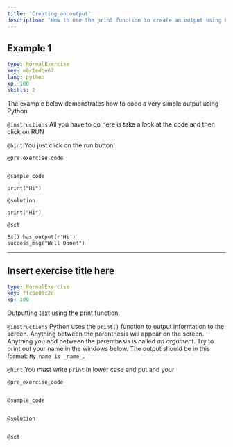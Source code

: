 ```yaml
---
title: 'Creating an output'
description: 'How to use the print function to create an output using Python'
---
```


## Example 1

```yaml
type: NormalExercise
key: e8c1edbe67
lang: python
xp: 100
skills: 2
```

The example below demonstrates how to code a very simple output using Python

`@instructions`
All you have to do here is take a look at the code and then click on RUN

`@hint`
You just click on the run button!

`@pre_exercise_code`
```{python}

```

`@sample_code`
```{python}
print("Hi")
```

`@solution`
```{python}
print("Hi")
```

`@sct`
```{python}
Ex().has_output(r'Hi')
success_msg("Well Done!")
```

---

## Insert exercise title here

```yaml
type: NormalExercise
key: ffc6e00c2d
xp: 100
```

Outputting text using the print function.

`@instructions`
Python uses the `print()` function to output information to the screen.
Anything between the parenthesis will appear on the screen. Anything you add between the parenthesis is called _an argument_.
Try to print out your name in the windows below.
The output should be in this format:
`My name is _name_.`

`@hint`
You must write `print` in lower case and put and your

`@pre_exercise_code`
```{python}

```

`@sample_code`
```{python}

```

`@solution`
```{python}

```

`@sct`
```{python}

```
